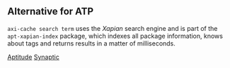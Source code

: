 
## Alternative for ATP

`axi-cache search term` uses the _Xapian_ search engine and is part of the `apt-xapian-index` package, which indexes all package information, knows about tags and returns results in a matter of milliseconds.

[Aptitude](https://wiki.debian.org/Aptitude)
[Synaptic](https://wiki.debian.org/Synaptic)